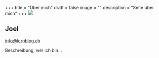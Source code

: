 +++
title = "Über mich"
draft = false
image = ""
description = "Seite über mich"
+++
![](/img/default-author.png)

## Joel 



info@lernblog.ch

Beschreibung, wer ich bin...
